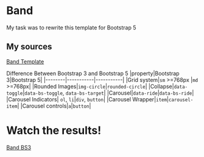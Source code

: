# Band

My task was to rewrite this template for Bootstrap 5

## My sources

[Band Template](https://www.w3schools.com/bootstrap/bootstrap_theme_band.asp)

Difference Between Bootstrap 3 and Bootstrap 5
|property|Bootstrap 3|Bootstrap 5|
|--------|-----------|-----------|
|Grid system|`sm` >=768px |`md` >=768px|
|Rounded Images|`img-circle`|`rounded-circle`|
|Collapse|`data-toggle`|`data-bs-toggle`, `data-bs-target`|
|Carousel|`data-ride`|`data-bs-ride`|
|Carousel Indicators| `ol`, `li`|`div`, `button`|
|Carousel Wrapper|`item`|`carousel-item`|
|Carousel controls|`a`|`button`|

# Watch the results!

[Band BS3](./BS3%20Band.html)
